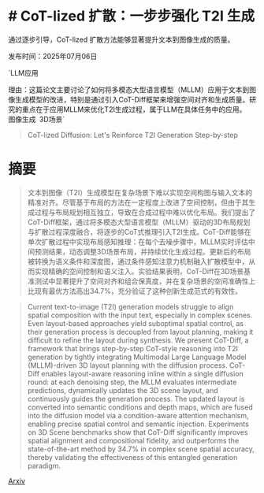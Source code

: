 # # CoT-lized 扩散：一步步强化 T2I 生成
通过逐步引导，CoT-lized 扩散方法能够显著提升文本到图像生成的质量。

发布时间：2025年07月06日

`LLM应用

理由：这篇论文主要讨论了如何将多模态大型语言模型（MLLM）应用于文本到图像生成模型的改进，特别是通过引入CoT-Diff框架来增强空间对齐和生成质量。研究的重点在于应用MLLM来优化T2I生成过程，属于LLM在具体任务中的应用。` `图像生成` `3D场景`

> CoT-lized Diffusion: Let's Reinforce T2I Generation Step-by-step

# 摘要

> 文本到图像（T2I）生成模型在复杂场景下难以实现空间构图与输入文本的精准对齐。尽管基于布局的方法在一定程度上改进了空间控制，但由于其生成过程与布局规划相互独立，导致在合成过程中难以优化布局。我们提出了CoT-Diff框架，通过将多模态大型语言模型（MLLM）驱动的3D布局规划与扩散过程深度融合，将逐步的CoT式推理引入T2I生成。CoT-Diff能够在单次扩散过程中实现布局感知推理：在每个去噪步骤中，MLLM实时评估中间预测结果，动态调整3D场景布局，并持续优化生成过程。更新后的布局被转换为语义条件和深度图，通过条件感知注意力机制融入扩散模型中，从而实现精确的空间控制和语义注入。实验结果表明，CoT-Diff在3D场景基准测试中显著提升了空间对齐和组合保真度，并在复杂场景的空间准确性上比现有最优方法高出34.7%，充分验证了这种创新生成范式的有效性。

> Current text-to-image (T2I) generation models struggle to align spatial composition with the input text, especially in complex scenes. Even layout-based approaches yield suboptimal spatial control, as their generation process is decoupled from layout planning, making it difficult to refine the layout during synthesis. We present CoT-Diff, a framework that brings step-by-step CoT-style reasoning into T2I generation by tightly integrating Multimodal Large Language Model (MLLM)-driven 3D layout planning with the diffusion process. CoT-Diff enables layout-aware reasoning inline within a single diffusion round: at each denoising step, the MLLM evaluates intermediate predictions, dynamically updates the 3D scene layout, and continuously guides the generation process. The updated layout is converted into semantic conditions and depth maps, which are fused into the diffusion model via a condition-aware attention mechanism, enabling precise spatial control and semantic injection. Experiments on 3D Scene benchmarks show that CoT-Diff significantly improves spatial alignment and compositional fidelity, and outperforms the state-of-the-art method by 34.7% in complex scene spatial accuracy, thereby validating the effectiveness of this entangled generation paradigm.

[Arxiv](https://arxiv.org/abs/2507.04451)